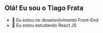 ## Olá! Eu sou o Tiago Frata

- 🔭 Eu estou no desenvolvimento Front-End
- 🌱 Eu estou estudando React JS

